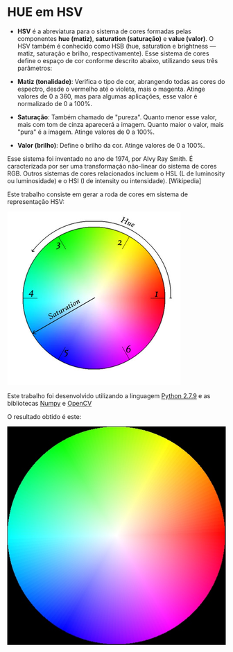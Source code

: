 # HUE em HSV

* **HSV** é a abreviatura para o sistema de cores formadas pelas componentes **hue (matiz)**, **saturation (saturação)** e **value (valor)**. O HSV também é conhecido como HSB (hue, saturation e brightness — matiz, saturação e brilho, respectivamente). Esse sistema de cores define o espaço de cor conforme descrito abaixo, utilizando seus três parâmetros:

* **Matiz (tonalidade)**: Verifica o tipo de cor, abrangendo todas as cores do espectro, desde o vermelho até o violeta, mais o magenta. Atinge valores de 0 a 360, mas para algumas aplicações, esse valor é normalizado de 0 a 100%.
* **Saturação**: Também chamado de "pureza". Quanto menor esse valor, mais com tom de cinza aparecerá a imagem. Quanto maior o valor, mais "pura" é a imagem. Atinge valores de 0 a 100%.
* **Valor (brilho)**: Define o brilho da cor. Atinge valores de 0 a 100%.

Esse sistema foi inventado no ano de 1974, por Alvy Ray Smith. É caracterizada por ser uma transformação não-linear do sistema de cores RGB. Outros sistemas de cores relacionados incluem o HSL (L de luminosity ou luminosidade) e o HSI (I de intensity ou intensidade). [Wikipedia]

Este trabalho consiste em gerar a roda de cores em sistema de representação HSV:

![alt tag](https://raw.githubusercontent.com/thiagorogelio/ProcessamentoDeImagens/master/HUEinHSV/ColorWheel.jpg)

Este trabalho foi desenvolvido utilizando a linguagem [Python 2.7.9](https://www.python.org/) e as bibliotecas [Numpy](http://www.numpy.org/) e [OpenCV](http://opencv.org/)

O resultado obtido é este:

![alt tag](https://raw.githubusercontent.com/thiagorogelio/ProcessamentoDeImagens/master/HUEinHSV/result.jpg)
